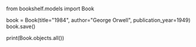 

from bookshelf.models import Book


book = Book(title="1984", author="George Orwell", publication_year=1949)
book.save()


print(Book.objects.all())
